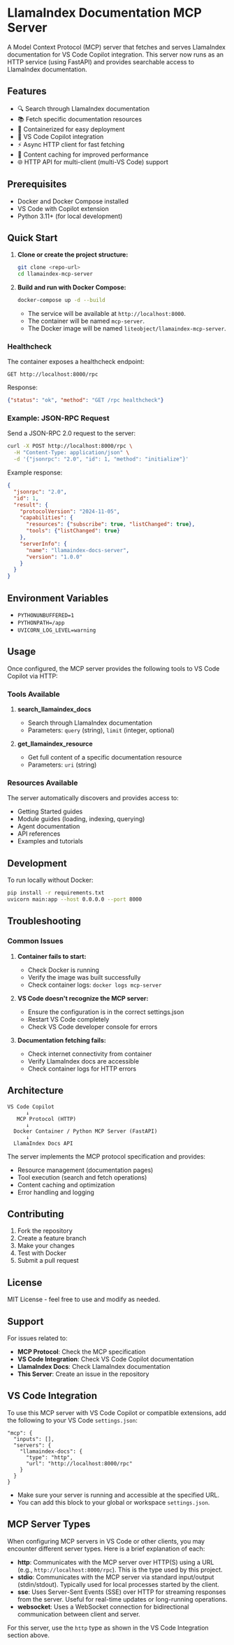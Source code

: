 # LlamaIndex Documentation MCP Server

A Model Context Protocol (MCP) server that fetches and serves LlamaIndex documentation for VS Code Copilot integration. This server now runs as an HTTP service (using FastAPI) and provides searchable access to LlamaIndex documentation.

## Features

- 🔍 Search through LlamaIndex documentation
- 📚 Fetch specific documentation resources
- 🐳 Containerized for easy deployment
- 🔧 VS Code Copilot integration
- ⚡ Async HTTP client for fast fetching
- 💾 Content caching for improved performance
- 🌐 HTTP API for multi-client (multi-VS Code) support

## Prerequisites

- Docker and Docker Compose installed
- VS Code with Copilot extension
- Python 3.11+ (for local development)

## Quick Start

1. **Clone or create the project structure:**
   ```bash
   git clone <repo-url>
   cd llamaindex-mcp-server
   ```

2. **Build and run with Docker Compose:**
   ```bash
   docker-compose up -d --build
   ```
   - The service will be available at `http://localhost:8000`.
   - The container will be named `mcp-server`.
   - The Docker image will be named `liteobject/llamaindex-mcp-server`.

### Healthcheck

The container exposes a healthcheck endpoint:

```
GET http://localhost:8000/rpc
```
Response:
```json
{"status": "ok", "method": "GET /rpc healthcheck"}
```

### Example: JSON-RPC Request

Send a JSON-RPC 2.0 request to the server:

```bash
curl -X POST http://localhost:8000/rpc \
  -H "Content-Type: application/json" \
  -d '{"jsonrpc": "2.0", "id": 1, "method": "initialize"}'
```

Example response:
```json
{
  "jsonrpc": "2.0",
  "id": 1,
  "result": {
    "protocolVersion": "2024-11-05",
    "capabilities": {
      "resources": {"subscribe": true, "listChanged": true},
      "tools": {"listChanged": true}
    },
    "serverInfo": {
      "name": "llamaindex-docs-server",
      "version": "1.0.0"
    }
  }
}
```

## Environment Variables

- `PYTHONUNBUFFERED=1`
- `PYTHONPATH=/app`
- `UVICORN_LOG_LEVEL=warning`

## Usage

Once configured, the MCP server provides the following tools to VS Code Copilot via HTTP:

### Tools Available

1. **search_llamaindex_docs**
   - Search through LlamaIndex documentation
   - Parameters: `query` (string), `limit` (integer, optional)

2. **get_llamaindex_resource**
   - Get full content of a specific documentation resource
   - Parameters: `uri` (string)

### Resources Available

The server automatically discovers and provides access to:
- Getting Started guides
- Module guides (loading, indexing, querying)
- Agent documentation
- API references
- Examples and tutorials

## Development

To run locally without Docker:

```bash
pip install -r requirements.txt
uvicorn main:app --host 0.0.0.0 --port 8000
```

## Troubleshooting

### Common Issues

1. **Container fails to start:**
   - Check Docker is running
   - Verify the image was built successfully
   - Check container logs: `docker logs mcp-server`

2. **VS Code doesn't recognize the MCP server:**
   - Ensure the configuration is in the correct settings.json
   - Restart VS Code completely
   - Check VS Code developer console for errors

3. **Documentation fetching fails:**
   - Check internet connectivity from container
   - Verify LlamaIndex docs are accessible
   - Check container logs for HTTP errors

## Architecture

```
VS Code Copilot
      ↓
   MCP Protocol (HTTP)
      ↓
  Docker Container / Python MCP Server (FastAPI)
      ↓
  LlamaIndex Docs API
```

The server implements the MCP protocol specification and provides:
- Resource management (documentation pages)
- Tool execution (search and fetch operations)
- Content caching and optimization
- Error handling and logging

## Contributing

1. Fork the repository
2. Create a feature branch
3. Make your changes
4. Test with Docker
5. Submit a pull request

## License

MIT License - feel free to use and modify as needed.

## Support

For issues related to:
- **MCP Protocol**: Check the MCP specification
- **VS Code Integration**: Check VS Code Copilot documentation
- **LlamaIndex Docs**: Check LlamaIndex documentation
- **This Server**: Create an issue in the repository

## VS Code Integration

To use this MCP server with VS Code Copilot or compatible extensions, add the following to your VS Code `settings.json`:

```jsonc
"mcp": {
  "inputs": [],
  "servers": {
    "llamaindex-docs": {
      "type": "http",
      "url": "http://localhost:8000/rpc"
    }
  }
}
```

- Make sure your server is running and accessible at the specified URL.
- You can add this block to your global or workspace `settings.json`.

## MCP Server Types

When configuring MCP servers in VS Code or other clients, you may encounter different server types. Here is a brief explanation of each:

- **http**: Communicates with the MCP server over HTTP(S) using a URL (e.g., `http://localhost:8000/rpc`). This is the type used by this project.
- **stdio**: Communicates with the MCP server via standard input/output (stdin/stdout). Typically used for local processes started by the client.
- **sse**: Uses Server-Sent Events (SSE) over HTTP for streaming responses from the server. Useful for real-time updates or long-running operations.
- **websocket**: Uses a WebSocket connection for bidirectional communication between client and server.

For this server, use the `http` type as shown in the VS Code Integration section above.